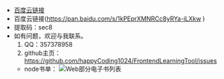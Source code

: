- [百度云链接](https://pan.baidu.com/s/1kPEprXMNRCc8yRYa-iLXkw )
- 百度云链接(https://pan.baidu.com/s/1kPEprXMNRCc8yRYa-iLXkw )
- 提取码：sec8
- 如有问题，欢迎与我联系。
  1. QQ：357378958
  2. github主页：https://github.com/happyCoding1024/FrontendLearningTool/issues
  - node书单：
  ![Web部分电子书列表](https://happycoding1024.github.io/FrontendLearningTool/img/web.png)